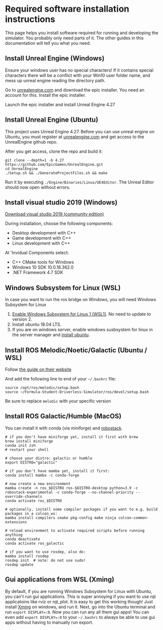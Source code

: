 # Required software installation instructions

This page helps you install software required for running and developing the simulator.
You probably only need parts of it.
The other guides in this documentation will tell you what you need.

## Install Unreal Engine (Windows)
Ensure your windows user has no special characters! 
If it contains special characters there will be a conflict with your Win10 user folder name, and mess up unreal engine reading the directory path.

Go to [unrealengine.com](https://www.unrealengine.com/) and download the epic installer.
You need an account for this.
Install the epic installer.

Launch the epic installer and install Unreal Engine 4.27

## Install Unreal Engine (Ubuntu)
This project uses Unreal Engine 4.27.
Before you can use unreal engine on Ubuntu, you must register at [unrealengine.com](https://www.unrealengine.com/) and get access to the UnrealEngine github repo.

After you get access, clone the repo and build it:
```
git clone --depth=1 -b 4.27 https://github.com/EpicGames/UnrealEngine.git
cd UnrealEngine	
./Setup.sh && ./GenerateProjectFiles.sh && make	
```

Run it by executing `./Engine/Binaries/Linux/UE4Editor`.
The Unreal Editor should now open without errors. 

## Install visual studio 2019 (Windows)
[Download visual studio 2019 (community edition)](https://visualstudio.microsoft.com/vs/)

During installation, choose the following components:

* Desktop development with C++
* Game development with C++
* Linux development with C++

At 'Invidual Components select:

* C++ CMake tools for Windows
* Windows 10 SDK 10.0.18.362.0
* .NET Framework 4.7 SDK

## Windows Subsystem for Linux (WSL)

In case you want to run the ros bridge on Windows, you will need Windows Subsystem for Linux

1. [Enable Windows Subsystem for Linux 1 (WSL1)](https://docs.microsoft.com/en-us/windows/wsl/install-win10). No need to update to version 2.
2. Install ubuntu 18.04 LTS.
3. If you are on windows server, enable windows susbsystem for linux in the server manager and [install ubuntu](https://docs.microsoft.com/en-us/windows/wsl/install-on-server#download-a-linux-distribution).


## Install ROS Melodic/Noetic/Galactic (Ubuntu / WSL)

Follow [the guide on their website](http://wiki.ros.org/ROS/Installation) 

And add the following line to end of your `~/.bashrc` file:
```
source /opt/ros/melodic/setup.bash
source ~/Formula-Student-Driverless-Simulator/ros/devel/setup.bash
```

Be sure to replace `melodic` with your specific version

## Install ROS Galactic/Humble (MacOS)

You can install it with conda (via miniforge) and [robostack](https://robostack.github.io).
```
# if you don't have miniforge yet, install it first with brew
brew install miniforge
conda init zsh 
# restart your shell

# choose your distro: galactic or humble
export DISTRO="galactic"

# if you don't have mamba yet, install it first:
conda install mamba -c conda-forge

# now create a new environment
mamba create -n ros_$DISTRO ros-$DISTRO-desktop python=3.9 -c robostack-experimental -c conda-forge --no-channel-priority --override-channels
conda activate ros_$DISTRO

# optionally, install some compiler packages if you want to e.g. build packages in a colcon_ws:
mamba install compilers cmake pkg-config make ninja colcon-common-extensions

# reload environment to activate required scripts before running anything
conda deactivate
conda activate ros_galactic

# if you want to use rosdep, also do:
mamba install rosdep
rosdep init  # note: do not use sudo!
rosdep update
```

## Gui applications from WSL (Xming)
By default, if you are running Windows Subsystem for Linux with Ubuntu, you can't run gui applications.
This is super annoying if you want to use rqt applicatoins like rviz or rqt_plot.
It is easy to get this working though!
Just install [Xming](https://sourceforge.net/projects/xming/) on windows, and run it.
Next, go into the Ubuntu terminal and run `export DISPLAY=:0`.
Now you can run any all them gui apps!
You can even add `export DISPLAY=:0` to your `~/.bashrc` to always be able to use gui apps without having to manually run export.

